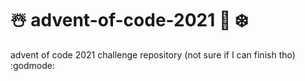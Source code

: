 # ☃️ advent-of-code-2021 🎄 ❄️
advent of code 2021 challenge repository (not sure if I can finish tho) :godmode:

